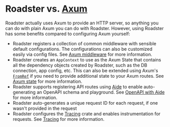 # Roadster vs. [Axum](https://crates.io/crates/axum)

Roadster actually uses Axum to provide an HTTP server, so anything you can do with plain Axum you can do with Roadster.
However, using Roadster has some benefits compared to configuring Axum yourself:

- Roadster registers a collection of common middleware with sensible default configurations. The configurations can also
  be customized easily via config files. See [Axum middleware](../features/services/http/middleware.md) for more
  information.
- Roadster creates an `AppContext` to use as the Axum State that contains all the dependency objects created by
  Roadster, such as the DB connection, app config, etc. This can also be extended using
  Axum's [`FromRef`](https://docs.rs/axum/latest/axum/extract/derive.FromRef.html) if you need to provide additional
  state
  to your Axum routes.
  See [Axum state](../features/services/http/state.md) for more
  information.
- Roadster supports registering API routes using [Aide](https://crates.io/crates/aide) to enable auto-generating an
  OpenAPI schema and playground. See [OpenAPI with Aide](../features/open-api.md) for more information.
- Roadster auto-generates a unique request ID for each request, if one wasn't provided in the request
- Roadster configures the [Tracing](https://crates.io/crates/tracing) crate and enables instrumentation for requests.
  See [Tracing](../features/tracing/index.md) for more information.
